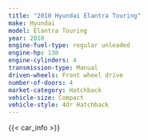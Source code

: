 ```yaml
---
title: "2010 Hyundai Elantra Touring"
make: Hyundai
model: Elantra Touring
year: 2010
engine-fuel-type: regular unleaded
engine-hp: 138
engine-cylinders: 4
transmission-type: Manual
driven-wheels: Front wheel drive
number-of-doors: 4
market-category: Hatchback
vehicle-size: Compact
vehicle-style: 4dr Hatchback
---
```


{{< car_info >}}
